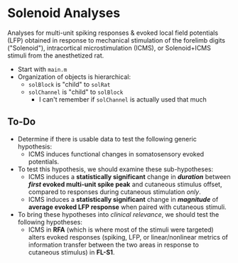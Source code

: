 # Solenoid Analyses
Analyses for multi-unit spiking responses &amp; evoked local field potentials (LFP) obtained in response to mechanical stimulation of the forelimb digits ("Solenoid"), intracortical microstimulation (ICMS), or Solenoid+ICMS stimuli from the anesthetized rat. 

* Start with `main.m`
* Organization of objects is hierarchical:
  * `solBlock` is "child" to `solRat`
  * `solChannel` is "child" to `solBlock`
    * I can't remember if `solChannel` is actually used that much

## To-Do ##

* Determine if there is usable data to test the following generic hypothesis:
  * ICMS induces functional changes in somatosensory evoked potentials.
* To test this hypothesis, we should examine these sub-hypotheses:
  * ICMS induces a **statistically significant** change in _**duration**_ between **_first_ evoked multi-unit spike peak** and cutaneous stimulus offset, compared to responses during cutaneous stimulation _only_.
  * ICMS induces a **statistically significant** change in _**magnitude**_ of **average evoked LFP response** when paired with cutaneous stimuli.
* To bring these hypotheses into _clinical relevance_, we should test the following hypotheses:
  * ICMS in **RFA** (which is where most of the stimuli were targeted) alters evoked responses (spiking, LFP, or linear/nonlinear metrics of information transfer between the two areas in response to cutaneous stimulus) in **FL-S1**.